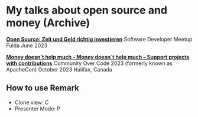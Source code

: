 # My talks about open source and money (Archive)

**[Open Source: Zeit und Geld richtig investieren](/index_de.html)** Software Developer Meetup Fulda June 2023

**[Money doesn&#39;t help much - Money doesn`t help much – Support projects with contributions](/communityovercode.html)** Community Over Code 2023 (formerly known as ApacheCon) October 2023 Halifax, Canada

## How to use Remark

* Clone view: C
* Presenter Mode: P
